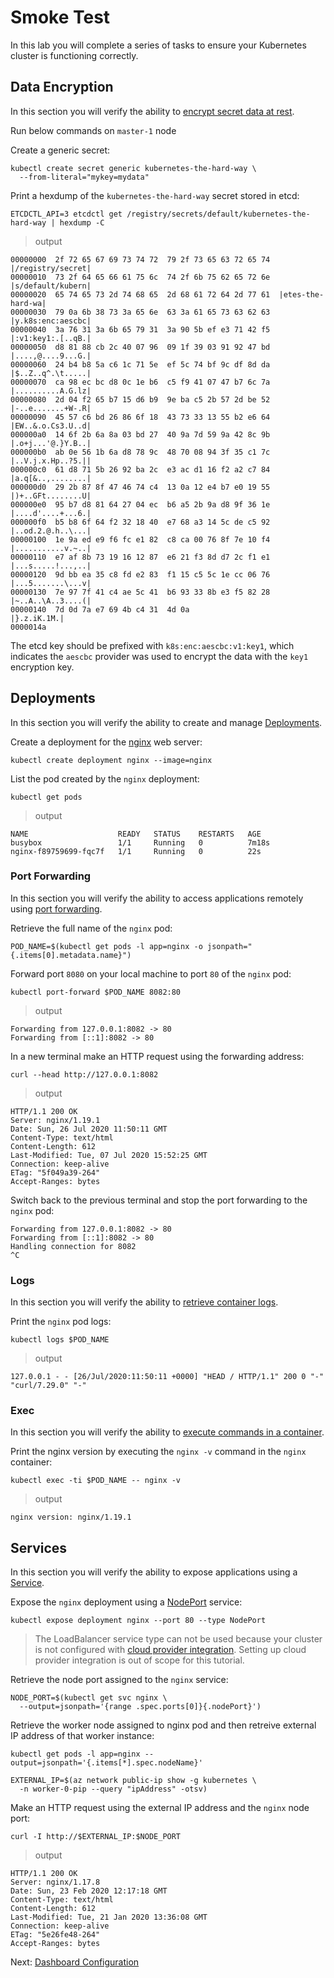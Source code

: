 # Smoke Test

In this lab you will complete a series of tasks to ensure your Kubernetes cluster is functioning correctly.

## Data Encryption

In this section you will verify the ability to [encrypt secret data at rest](https://kubernetes.io/docs/tasks/administer-cluster/encrypt-data/#verifying-that-data-is-encrypted).

Run below commands on ```master-1``` node

Create a generic secret:

```shell
kubectl create secret generic kubernetes-the-hard-way \
  --from-literal="mykey=mydata"
```

Print a hexdump of the `kubernetes-the-hard-way` secret stored in etcd:

```shell
ETCDCTL_API=3 etcdctl get /registry/secrets/default/kubernetes-the-hard-way | hexdump -C
```

> output

```shell
00000000  2f 72 65 67 69 73 74 72  79 2f 73 65 63 72 65 74  |/registry/secret|
00000010  73 2f 64 65 66 61 75 6c  74 2f 6b 75 62 65 72 6e  |s/default/kubern|
00000020  65 74 65 73 2d 74 68 65  2d 68 61 72 64 2d 77 61  |etes-the-hard-wa|
00000030  79 0a 6b 38 73 3a 65 6e  63 3a 61 65 73 63 62 63  |y.k8s:enc:aescbc|
00000040  3a 76 31 3a 6b 65 79 31  3a 90 5b ef e3 71 42 f5  |:v1:key1:.[..qB.|
00000050  d8 81 88 cb 2c 40 07 96  09 1f 39 03 91 92 47 bd  |....,@....9...G.|
00000060  24 b4 b8 5a c6 1c 71 5e  ef 5c 74 bf 9c df 8d da  |$..Z..q^.\t.....|
00000070  ca 98 ec bc d8 0c 1e b6  c5 f9 41 07 47 b7 6c 7a  |..........A.G.lz|
00000080  2d 04 f2 65 b7 15 d6 b9  9e ba c5 2b 57 2d be 52  |-..e.......+W-.R|
00000090  45 57 c6 bd 26 86 6f 18  43 73 33 13 55 b2 e6 64  |EW..&.o.Cs3.U..d|
000000a0  14 6f 2b 6a 8a 03 bd 27  40 9a 7d 59 9a 42 8c 9b  |.o+j...'@.}Y.B..|
000000b0  ab 0e 56 1b 6a d8 78 9c  48 70 08 94 3f 35 c1 7c  |..V.j.x.Hp..?5.||
000000c0  61 d8 71 5b 26 92 ba 2c  e3 ac d1 16 f2 a2 c7 84  |a.q[&..,........|
000000d0  29 2b 87 8f 47 46 74 c4  13 0a 12 e4 b7 e0 19 55  |)+..GFt........U|
000000e0  95 b7 d8 81 64 27 04 ec  b6 a5 2b 9a d8 9f 36 1e  |....d'....+...6.|
000000f0  b5 b8 6f 64 f2 32 18 40  e7 68 a3 14 5c de c5 92  |..od.2.@.h..\...|
00000100  1e 9a ed e9 f6 fc e1 82  c8 ca 00 76 8f 7e 10 f4  |...........v.~..|
00000110  e7 af 8b 73 19 16 12 87  e6 21 f3 8d d7 2c f1 e1  |...s.....!...,..|
00000120  9d bb ea 35 c8 fd e2 83  f1 15 c5 5c 1e cc 06 76  |...5.......\...v|
00000130  7e 97 7f 41 c4 ae 5c 41  b6 93 33 8b e3 f5 82 28  |~..A..\A..3....(|
00000140  7d 0d 7a e7 69 4b c4 31  4d 0a                    |}.z.iK.1M.|
0000014a
```

The etcd key should be prefixed with `k8s:enc:aescbc:v1:key1`, which indicates the `aescbc` provider was used to encrypt the data with the `key1` encryption key.

## Deployments

In this section you will verify the ability to create and manage [Deployments](https://kubernetes.io/docs/concepts/workloads/controllers/deployment/).

Create a deployment for the [nginx](https://nginx.org/en/) web server:

```shell
kubectl create deployment nginx --image=nginx
```

List the pod created by the `nginx` deployment:

```shell
kubectl get pods
```

> output

```shell
NAME                    READY   STATUS    RESTARTS   AGE
busybox                 1/1     Running   0          7m18s
nginx-f89759699-fqc7f   1/1     Running   0          22s
```

### Port Forwarding

In this section you will verify the ability to access applications remotely using [port forwarding](https://kubernetes.io/docs/tasks/access-application-cluster/port-forward-access-application-cluster/).

Retrieve the full name of the `nginx` pod:

```shell
POD_NAME=$(kubectl get pods -l app=nginx -o jsonpath="{.items[0].metadata.name}")
```

Forward port `8080` on your local machine to port `80` of the `nginx` pod:

```shell
kubectl port-forward $POD_NAME 8082:80
```

> output

```shell
Forwarding from 127.0.0.1:8082 -> 80
Forwarding from [::1]:8082 -> 80
```

In a new terminal make an HTTP request using the forwarding address:

```shell
curl --head http://127.0.0.1:8082
```

> output

```shell
HTTP/1.1 200 OK
Server: nginx/1.19.1
Date: Sun, 26 Jul 2020 11:50:11 GMT
Content-Type: text/html
Content-Length: 612
Last-Modified: Tue, 07 Jul 2020 15:52:25 GMT
Connection: keep-alive
ETag: "5f049a39-264"
Accept-Ranges: bytes
```

Switch back to the previous terminal and stop the port forwarding to the `nginx` pod:

```shell
Forwarding from 127.0.0.1:8082 -> 80
Forwarding from [::1]:8082 -> 80
Handling connection for 8082
^C
```

### Logs

In this section you will verify the ability to [retrieve container logs](https://kubernetes.io/docs/concepts/cluster-administration/logging/).

Print the `nginx` pod logs:

```shell
kubectl logs $POD_NAME
```

> output

```shell
127.0.0.1 - - [26/Jul/2020:11:50:11 +0000] "HEAD / HTTP/1.1" 200 0 "-" "curl/7.29.0" "-"
```

### Exec

In this section you will verify the ability to [execute commands in a container](https://kubernetes.io/docs/tasks/debug-application-cluster/get-shell-running-container/#running-individual-commands-in-a-container).

Print the nginx version by executing the `nginx -v` command in the `nginx` container:

```shell
kubectl exec -ti $POD_NAME -- nginx -v
```

> output

```shell
nginx version: nginx/1.19.1
```

## Services

In this section you will verify the ability to expose applications using a [Service](https://kubernetes.io/docs/concepts/services-networking/service/).

Expose the `nginx` deployment using a [NodePort](https://kubernetes.io/docs/concepts/services-networking/service/#nodeport) service:

```shell
kubectl expose deployment nginx --port 80 --type NodePort
```

> The LoadBalancer service type can not be used because your cluster is not configured with [cloud provider integration](https://kubernetes.io/docs/concepts/cluster-administration/cloud-providers/#azure). Setting up cloud provider integration is out of scope for this tutorial.

Retrieve the node port assigned to the `nginx` service:

```shell
NODE_PORT=$(kubectl get svc nginx \
  --output=jsonpath='{range .spec.ports[0]}{.nodePort}')
```

Retrieve the worker node assigned to nginx pod and then retreive external IP address of that worker instance:

```shell
kubectl get pods -l app=nginx --output=jsonpath='{.items[*].spec.nodeName}'
```

```shell
EXTERNAL_IP=$(az network public-ip show -g kubernetes \
  -n worker-0-pip --query "ipAddress" -otsv)
```

Make an HTTP request using the external IP address and the `nginx` node port:

```shell
curl -I http://$EXTERNAL_IP:$NODE_PORT
```

> output

```shell
HTTP/1.1 200 OK
Server: nginx/1.17.8
Date: Sun, 23 Feb 2020 12:17:18 GMT
Content-Type: text/html
Content-Length: 612
Last-Modified: Tue, 21 Jan 2020 13:36:08 GMT
Connection: keep-alive
ETag: "5e26fe48-264"
Accept-Ranges: bytes
```

Next: [Dashboard Configuration](14-dashboard.md)
